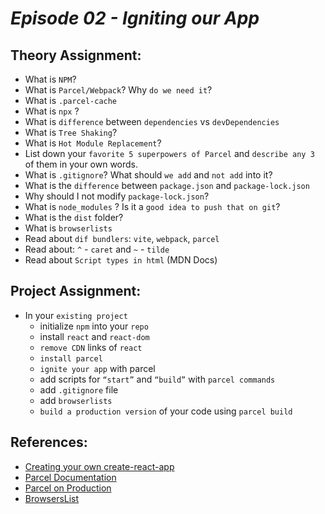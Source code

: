 # _Episode 02 - Igniting our App_


## Theory Assignment:
- What is `NPM`?
- What is `Parcel/Webpack`? Why `do we need it`?
- What is `.parcel-cache`
- What is `npx` ?
- What is `difference` between `dependencies` vs `devDependencies`
- What is `Tree Shaking`?
- What is `Hot Module Replacement`?
- List down your `favorite 5 superpowers of Parcel` and `describe any 3` of them in your
own words.
- What is `.gitignore`? What should `we add` and `not add` into it?
- What is the `difference` between `package.json` and `package-lock.json`
- Why should I not modify `package-lock.json`?
- What is `node_modules` ? Is it a `good idea to push that on git`?
- What is the `dist` folder?
- What is `browserlists`
- Read about `dif bundlers`: `vite`, `webpack`, `parcel`
- Read about: `^` - `caret` and `~` - `tilde`
- Read about `Script types in html` (MDN Docs)


## Project Assignment:
- In your `existing project`
    - initialize `npm` into your `repo`
    - install `react` and `react-dom`
    - `remove CDN` links of `react`
    - `install parcel`
    - `ignite your app` with parcel
    - add scripts for `“start”` and `“build”` with `parcel commands`
    - add `.gitignore` file
    - add `browserlists`
    - `build a production version` of your code using `parcel build`


## References:
- [Creating your own create-react-app](https://medium.com/@JedaiSaboteur/creating-a-react-app-from-scratch-f3c693b84658)
- [Parcel Documentation](https://parceljs.org/getting-started/webapp/)
- [Parcel on Production](https://parceljs.org/features/production/)
- [BrowsersList](https://browserslist.dev/)
